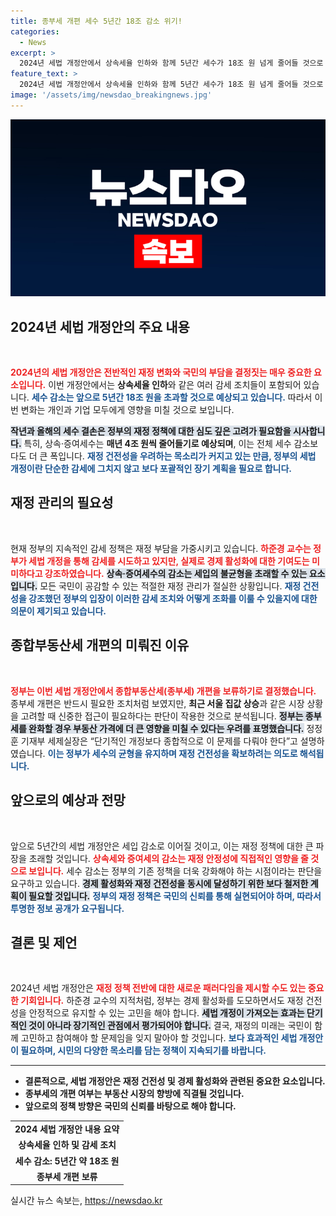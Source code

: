 ```yaml
---
title: 종부세 개편 세수 5년간 18조 감소 위기!
categories:
  - News
excerpt: >
  2024년 세법 개정안에서 상속세율 인하와 함께 5년간 세수가 18조 원 넘게 줄어들 것으로 전망된다. 종부세 개편이 보류된 이유는 서울 집값 상승 우려 때문이다. 감세 드라이브 속 재정 부담 증대에 대한 경고가 커지고 있다.
feature_text: >
  2024년 세법 개정안에서 상속세율 인하와 함께 5년간 세수가 18조 원 넘게 줄어들 것으로 전망된다. 종부세 개편이 보류된 이유는 서울 집값 상승 우려 때문이다. 감세 드라이브 속 재정 부담 증대에 대한 경고가 커지고 있다.
image: '/assets/img/newsdao_breakingnews.jpg'
---
```


<p><img src="/assets/img/newsdao_breakingnews.jpg" alt="ontimetimes 속보" /></p>

<h2 data-ke-size="size26">2024년 세법 개정안의 주요 내용</h2>

<p data-ke-size="size16">&nbsp;</p>

<p><b><span style="color: #ee2323;">2024년의 세법 개정안은 전반적인 재정 변화와 국민의 부담을 결정짓는 매우 중요한 요소입니다.</span></b> 이번 개정안에서는 <b>상속세율 인하</b>와 같은 여러 감세 조치들이 포함되어 있습니다. <b><span style="color: #1a5490;">세수 감소는 앞으로 5년간 18조 원을 초과할 것으로 예상되고 있습니다.</span></b> 따라서 이번 변화는 개인과 기업 모두에게 영향을 미칠 것으로 보입니다. </p>

<p><b><span style="background-color: #21538527;">작년과 올해의 세수 결손은 정부의 재정 정책에 대한 심도 깊은 고려가 필요함을 시사합니다.</span></b> 특히, 상속·증여세수는 <b>매년 4조 원씩 줄어들기로 예상되며</b>, 이는 전체 세수 감소보다도 더 큰 폭입니다. <b><span style="color: #1a5490;">재정 건전성을 우려하는 목소리가 커지고 있는 만큼, 정부의 세법 개정이란 단순한 감세에 그치지 않고 보다 포괄적인 장기 계획을 필요로 합니다.</span></b> </p>

<h2 data-ke-size="size26">재정 관리의 필요성</h2>

<p data-ke-size="size16">&nbsp;</p>

<p>현재 정부의 지속적인 감세 정책은 재정 부담을 가중시키고 있습니다. <b><span style="color: #ee2323;">하준경 교수는 정부가 세법 개정을 통해 감세를 시도하고 있지만, 실제로 경제 활성화에 대한 기여도는 미미하다고 강조하였습니다.</span></b> <b><span style="background-color: #21538527;">상속·증여세수의 감소는 세입의 불균형을 초래할 수 있는 요소입니다.</span></b> 모든 국민이 공감할 수 있는 적절한 재정 관리가 절실한 상황입니다. <b><span style="color: #1a5490;">재정 건전성을 강조했던 정부의 입장이 이러한 감세 조치와 어떻게 조화를 이룰 수 있을지에 대한 의문이 제기되고 있습니다.</span></b> </p>

<h2 data-ke-size="size26">종합부동산세 개편의 미뤄진 이유</h2>

<p data-ke-size="size16">&nbsp;</p>

<p><b><span style="color: #ee2323;">정부는 이번 세법 개정안에서 종합부동산세(종부세) 개편을 보류하기로 결정했습니다.</span></b> 종부세 개편은 반드시 필요한 조치처럼 보였지만, <b>최근 서울 집값 상승</b>과 같은 시장 상황을 고려할 때 신중한 접근이 필요하다는 판단이 작용한 것으로 분석됩니다. <b><span style="background-color: #21538527;">정부는 종부세를 완화할 경우 부동산 가격에 더 큰 영향을 미칠 수 있다는 우려를 표명했습니다.</span></b> 정정훈 기재부 세제실장은 “단기적인 개정보다 종합적으로 이 문제를 다뤄야 한다”고 설명하였습니다. <b><span style="color: #1a5490;">이는 정부가 세수의 균형을 유지하며 재정 건전성을 확보하려는 의도로 해석됩니다.</span></b> </p>

<h2 data-ke-size="size26">앞으로의 예상과 전망</h2>

<p data-ke-size="size16">&nbsp;</p>

<p>앞으로 5년간의 세법 개정안은 세입 감소로 이어질 것이고, 이는 재정 정책에 대한 큰 파장을 초래할 것입니다. <b><span style="color: #ee2323;">상속세와 증여세의 감소는 재정 안정성에 직접적인 영향을 줄 것으로 보입니다.</span></b> 세수 감소는 정부의 기존 정책을 더욱 강화해야 하는 시점이라는 판단을 요구하고 있습니다. <b><span style="background-color: #21538527;">경제 활성화와 재정 건전성을 동시에 달성하기 위한 보다 철저한 계획이 필요할 것입니다.</span></b> <b><span style="color: #1a5490;">정부의 재정 정책은 국민의 신뢰를 통해 실현되어야 하며, 따라서 투명한 정보 공개가 요구됩니다.</span></b> </p>

<h2 data-ke-size="size26">결론 및 제언</h2>

<p data-ke-size="size16">&nbsp;</p>

<p>2024년 세법 개정안은 <b><span style="color: #ee2323;">재정 정책 전반에 대한 새로운 패러다임을 제시할 수도 있는 중요한 기회입니다.</span></b> 하준경 교수의 지적처럼, 정부는 경제 활성화를 도모하면서도 재정 건전성을 안정적으로 유지할 수 있는 고민을 해야 합니다. <b><span style="background-color: #21538527;">세법 개정이 가져오는 효과는 단기적인 것이 아니라 장기적인 관점에서 평가되어야 합니다.</span></b> 결국, 재정의 미래는 국민이 함께 고민하고 참여해야 할 문제임을 잊지 말아야 할 것입니다. <b><span style="color: #1a5490;">보다 효과적인 세법 개정안이 필요하며, 시민의 다양한 목소리를 담는 정책이 지속되기를 바랍니다.</span></b> </p>

<hr>

<ul>
    <li><b>결론적으로, 세법 개정안은 재정 건전성 및 경제 활성화와 관련된 중요한 요소입니다.</b></li>
    <li><b>종부세의 개편 여부는 부동산 시장의 향방에 직결될 것입니다.</b></li>
    <li><b>앞으로의 정책 방향은 국민의 신뢰를 바탕으로 해야 합니다.</b></li>
</ul>

<table style="width:100%;">
    <tr>
        <td style="text-align: center; height: 17px;"><b>2024 세법 개정안 내용 요약</b></td>
    </tr>
    <tr>
        <td style="text-align: center; height: 17px;"><b>상속세율 인하 및 감세 조치</b></td>
    </tr>
    <tr>
        <td style="text-align: center; height: 17px;"><b>세수 감소: 5년간 약 18조 원</b></td>
    </tr>
    <tr>
        <td style="text-align: center; height: 17px;"><b>종부세 개편 보류</b></td>
    </tr>
</table>
실시간 뉴스 속보는, <a href="https://newsdao.kr" rel="dofollow">https://newsdao.kr</a>


